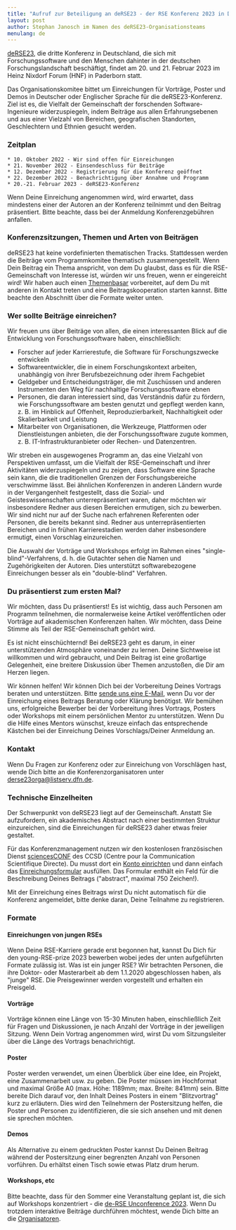```yaml
---
title: "Aufruf zur Beteiligung an deRSE23 - der RSE Konferenz 2023 in Deutschland"
layout: post
author: Stephan Janosch im Namen des deRSE23-Organisationsteams
menulang: de
---
```


[deRSE23](https://de-rse23.sciencesconf.org/), die dritte Konferenz in Deutschland, die sich mit Forschungssoftware und den Menschen dahinter in der deutschen Forschungslandschaft beschäftigt, findet am 20. und 21. Februar 2023 im Heinz Nixdorf Forum (HNF) in Paderborn statt.

Das Organisationskomitee bittet um Einreichungen für Vorträge, Poster und Demos in Deutscher oder Englischer Sprache für die deRSE23-Konferenz. Ziel ist es, die Vielfalt der Gemeinschaft der forschenden Software-Ingenieure widerzuspiegeln, indem Beiträge aus allen Erfahrungsebenen und aus einer Vielzahl von Bereichen, geografischen Standorten, Geschlechtern und Ethnien gesucht werden.

### Zeitplan
```
* 10. Oktober 2022 - Wir sind offen für Einreichungen
* 21. November 2022 - Einsendeschluss für Beiträge
* 12. Dezember 2022 - Registrierung für die Konferenz geöffnet
* 22. Dezember 2022 - Benachrichtigung über Annahme und Programm
* 20.-21. Februar 2023 - deRSE23-Konferenz
```
Wenn Deine Einreichung angenommen wird, wird erwartet, dass mindestens einer der Autoren an der Konferenz teilnimmt und den Beitrag präsentiert. Bitte beachte, dass bei der Anmeldung Konferenzgebühren anfallen.

<!--more-->

### Konferenzsitzungen, Themen und Arten von Beiträgen

deRSE23 hat keine vordefinierten thematischen Tracks. Stattdessen werden die Beiträge vom Programmkomitee thematisch zusammengestellt. Wenn Dein Beitrag ein Thema anspricht, von dem Du glaubst, dass es für die RSE-Gemeinschaft von Interesse ist, würden wir uns freuen, wenn er eingereicht wird! Wir haben auch einen [Themenbasar](https://pad.gwdg.de/Ay1cw9IQS1S5H2wD5nL2LQ) vorbereitet, auf dem Du mit anderen in Kontakt treten und eine Beitragskooperation starten kannst. Bitte beachte den Abschnitt über die Formate weiter unten.

### Wer sollte Beiträge einreichen?

Wir freuen uns über Beiträge von allen, die einen interessanten Blick auf die Entwicklung von Forschungssoftware haben, einschließlich:

- Forscher auf jeder Karrierestufe, die Software für Forschungszwecke entwickeln
- Softwareentwickler, die in einem Forschungskontext arbeiten, unabhängig von ihrer Berufsbezeichnung oder ihrem Fachgebiet
- Geldgeber und Entscheidungsträger, die mit Zuschüssen und anderen Instrumenten den Weg für nachhaltige Forschungssoftware ebnen
- Personen, die daran interessiert sind, das Verständnis dafür zu fördern, wie Forschungssoftware am besten genutzt und gepflegt werden kann, z. B. im Hinblick auf Offenheit, Reproduzierbarkeit, Nachhaltigkeit oder Skalierbarkeit und Leistung
- Mitarbeiter von Organisationen, die Werkzeuge, Plattformen oder Dienstleistungen anbieten, die der Forschungssoftware zugute kommen, z. B. IT-Infrastrukturanbieter oder Rechen- und Datenzentren.

Wir streben ein ausgewogenes Programm an, das eine Vielzahl von Perspektiven umfasst, um die Vielfalt der RSE-Gemeinschaft und ihrer Aktivitäten widerzuspiegeln und zu zeigen, dass Software eine Sprache sein kann, die die traditionellen Grenzen der Forschungsbereiche verschwimme lässt. Bei ähnlichen Konferenzen in anderen Ländern wurde in der Vergangenheit festgestellt, dass die Sozial- und Geisteswissenschaften unterrepräsentiert waren, daher möchten wir insbesondere Redner aus diesen Bereichen ermutigen, sich zu bewerben.
Wir sind nicht nur auf der Suche nach erfahrenen Referenten oder Personen, die bereits bekannt sind. Redner aus unterrepräsentierten Bereichen und in frühen Karrierestadien werden daher insbesondere ermutigt, einen Vorschlag einzureichen.

Die Auswahl der Vorträge und Workshops erfolgt im Rahmen eines "single-blind"-Verfahrens, d. h. die Gutachter sehen die Namen und Zugehörigkeiten der Autoren. Dies unterstützt softwarebezogene Einreichungen besser als ein "double-blind" Verfahren.

### Du präsentierst zum ersten Mal?

Wir möchten, dass Du präsentierst! Es ist wichtig, dass auch Personen am Programm teilnehmen, die normalerweise keine Artikel veröffentlichen oder Vorträge auf akademischen Konferenzen halten. Wir möchten, dass Deine Stimme als Teil der RSE-Gemeinschaft gehört wird. 

Es ist nicht einschüchternd! Bei deRSE23 geht es darum, in einer unterstützenden Atmosphäre voneinander zu lernen. Deine Sichtweise ist willkommen und wird gebraucht, und Dein Beitrag ist eine großartige Gelegenheit, eine breitere Diskussion über Themen anzustoßen, die Dir am Herzen liegen.

Wir können helfen! Wir können Dich bei der Vorbereitung Deines Vortrags beraten und unterstützen. Bitte [sende uns eine E-Mail](mailto:derse23orga@listserv.dfn.de), wenn Du vor der Einreichung eines Beitrags Beratung oder Klärung benötigst. Wir bemühen uns, erfolgreiche Bewerber bei der Vorbereitung ihres Vortrags, Posters oder Workshops mit einem persönlichen Mentor zu unterstützen. Wenn Du die Hilfe eines Mentors wünschst, kreuze einfach das entsprechende Kästchen bei der Einreichung Deines Vorschlags/Deiner Anmeldung an.

### Kontakt

Wenn Du Fragen zur Konferenz oder zur Einreichung von Vorschlägen hast, wende Dich bitte an die Konferenzorganisatoren unter [derse23orga@listserv.dfn.de](mailto:derse23orga@listserv.dfn.de).

### Technische Einzelheiten

Der Schwerpunkt von deRSE23 liegt auf der Gemeinschaft. Anstatt Sie aufzufordern, ein akademisches Abstract nach einer bestimmten Struktur einzureichen, sind die Einreichungen für deRSE23 daher etwas freier gestaltet.

Für das Konferenzmanagement nutzen wir den kostenlosen französischen Dienst [sciencesCONF](https://www.sciencesconf.org) des CCSD (Centre pour la Communication Scientifique Directe). Du musst dort ein [Konto einrichten](https://de-rse23.sciencesconf.org/user/createaccount) und dann einfach das [Einreichungsformular](https://de-rse23.sciencesconf.org/user/submissions) ausfüllen. Das Formular enthält ein Feld für die Beschreibung Deines Beitrags ("abstract", maximal 750 Zeichen!).

Mit der Einreichung eines Beitrags wirst Du nicht automatisch für die Konferenz angemeldet, bitte denke  daran, Deine Teilnahme zu registrieren.

### Formate

#### Einreichungen von jungen RSEs

Wenn Deine RSE-Karriere gerade erst begonnen hat, kannst Du Dich für den young-RSE-prize 2023 bewerben wobei jedes der unten aufgeführten Formate zulässig ist. 
Was ist ein junger RSE? Wir betrachten Personen, die ihre Doktor- oder Masterarbeit ab dem 1.1.2020 abgeschlossen haben, als "junge" RSE. Die Preisgewinner werden vorgestellt und erhalten ein Preisgeld.

#### Vorträge

Vorträge können eine Länge von 15-30 Minuten haben, einschließlich Zeit für Fragen und Diskussionen, je nach Anzahl der Vorträge in der jeweiligen Sitzung. Wenn Dein Vortrag angenommen wird, wirst Du vom Sitzungsleiter über die Länge des Vortrags benachrichtigt.

#### Poster

Poster werden verwendet, um einen Überblick über eine Idee, ein Projekt, eine Zusammenarbeit usw. zu geben. Die Poster müssen im Hochformat und maximal Größe A0 (max. Höhe: 1189mm; max. Breite: 841mm) sein. Bitte bereite Dich darauf vor, den Inhalt Deines Posters in einem "Blitzvortrag" kurz zu erläutern. Dies wird den Teilnehmern der Postersitzung helfen, die Poster und Personen zu identifizieren, die sie sich ansehen und mit denen sie sprechen möchten.

#### Demos

Als Alternative zu einem gedruckten Poster kannst Du Deinen Beitrag während der Postersitzung einer begrenzten Anzahl von Personen vorführen. Du erhältst einen Tisch sowie etwas Platz drum herum.

#### Workshops, etc

Bitte beachte, dass für den Sommer eine Veranstaltung geplant ist, die sich auf Workshops konzentriert - die [de-RSE Unconference 2023](https://de-rse.org/unconf2023/). Wenn Du trotzdem interaktive Beiträge durchführen möchtest, wende Dich bitte an die [Organisatoren](mailto:derse23orga@listserv.dfn.de).
